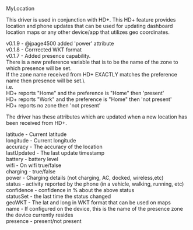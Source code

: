 MyLocation

This driver is used in conjunction with HD+. This HD+ feature provides location and phone updates that can be used for updating dashboard location maps or any other device/app that utilizes geo coordinates.

v0.1.9 - @jpage4500 added 'power' attribute\
v0.1.8 - Corrrected WKT format\
v0.1.7 - Added presence capability.\
   There is a new preference variable that is to be the name of the zone to which presence will be set.\
   If the zone name received from HD+ EXACTLY matches the preference name then presence will be set.\  
   i.e.\
   HD+ reports "Home" and the preference is "Home" then 'present'\
   HD+ reports "Work" and the preference is "Home" then 'not present'\
   HD+ reports no zone then 'not present'

The driver has these attributes which are updated when a new location has been received from HD+.

latitude - Current latitude\
longitude - Current longitude\
accuracy - The accuracy of the location\
lastUpdated - The last update timestamp\
battery - battery level\
wifi - On wifi true/false\
charging - true/false\
power - Charging details (not charging, AC, docked, wireless,etc)\
status - activity reported by the phone (in a vehicle, walking, running, etc)\
confidence - confidence in % about the above status\
statusSet - the last time the status changed\
geoWKT - The lat and long in WKT format that can be used on maps\
name - If configured on the device, this is the name of the presence zone the device currently resides\
presence - present/not present
